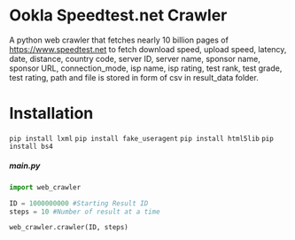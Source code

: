 # Ookla Speedtest.net Crawler
A python web crawler that fetches nearly 10 billion pages of https://www.speedtest.net to fetch download speed, upload speed, latency, date, distance, country code, server ID, server name, sponsor name, sponsor URL, connection_mode, isp name, isp rating, test rank, test grade, test rating, path and file is stored in form of csv in result_data folder.

# Installation
`pip install lxml`
`pip install fake_useragent`
`pip install html5lib`
`pip install bs4`

##### main.py
```python
import web_crawler

ID = 1000000000 #Starting Result ID
steps = 10 #Number of result at a time

web_crawler.crawler(ID, steps)
```
